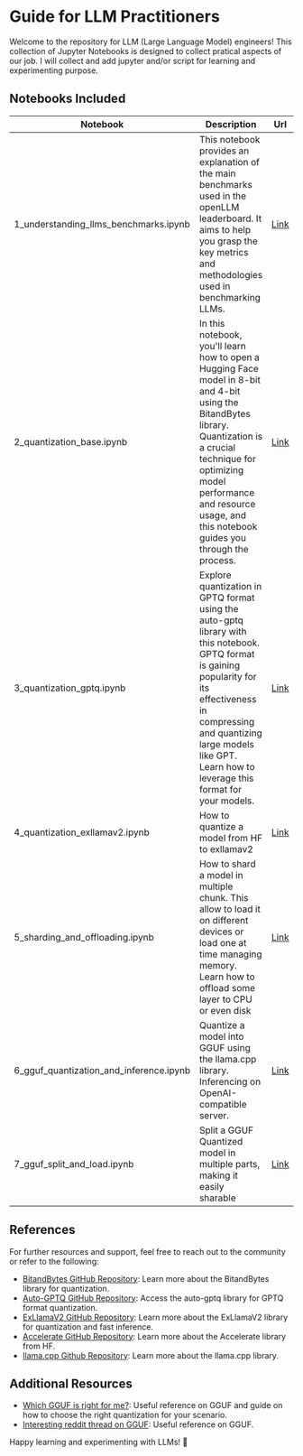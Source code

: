 # Guide for LLM Practitioners

Welcome to the repository for LLM (Large Language Model) engineers! This collection of Jupyter Notebooks is designed to collect pratical aspects of our job. 
I will collect and add jupyter and/or script for learning and experimenting purpose. 

## Notebooks Included

| Notebook                                   | Description                                                                                                                                                                       | Url  |
|--------------------------------------------|-----------------------------------------------------------------------------------------------------------------------------------------------------------------------------------|------|
| 1_understanding_llms_benchmarks.ipynb     | This notebook provides an explanation of the main benchmarks used in the openLLM leaderboard. It aims to help you grasp the key metrics and methodologies used in benchmarking LLMs. | [Link](https://github.com/AntonioGr7/pratical-llms/blob/main/1_understanding_llms_benchmarks.ipynb) |
| 2_quantization_base.ipynb                 | In this notebook, you'll learn how to open a Hugging Face model in 8-bit and 4-bit using the BitandBytes library. Quantization is a crucial technique for optimizing model performance and resource usage, and this notebook guides you through the process. | [Link](https://github.com/AntonioGr7/pratical-llms/blob/main/2_quantization_base.ipynb) |
| 3_quantization_gptq.ipynb                 | Explore quantization in GPTQ format using the auto-gptq library with this notebook. GPTQ format is gaining popularity for its effectiveness in compressing and quantizing large models like GPT. Learn how to leverage this format for your models. | [Link](https://github.com/AntonioGr7/pratical-llms/blob/main/3_quantization_gptq.ipynb) |
| 4_quantization_exllamav2.ipynb | How to quantize a model from HF to exllamav2 | [Link](https://github.com/AntonioGr7/pratical-llms/blob/main/4_quantization_exllamav2.ipynb) |
| 5_sharding_and_offloading.ipynb | How to shard a model in multiple chunk. This allow to load it on different devices or load one at time managing memory. Learn how to offload some layer to CPU or even disk | [Link](https://github.com/AntonioGr7/pratical-llms/blob/main/5_sharding_and_offloading.ipynb) |
| 6_gguf_quantization_and_inference.ipynb | Quantize a model into GGUF using the llama.cpp library. Inferencing on OpenAI-compatible server. | [Link](https://github.com/AntonioGr7/pratical-llms/blob/main/6_gguf_quantization_and_inference.ipynb) |
| 7_gguf_split_and_load.ipynb | Split a GGUF Quantized model in multiple parts, making it easily sharable | [Link](https://github.com/AntonioGr7/pratical-llms/blob/main/7_gguf_split_and_load.ipynb) |


## References

For further resources and support, feel free to reach out to the community or refer to the following:

- [BitandBytes GitHub Repository](https://github.com/TimDettmers/bitsandbytes): Learn more about the BitandBytes library for quantization.
- [Auto-GPTQ GitHub Repository](https://github.com/AutoGPTQ/AutoGPTQ): Access the auto-gptq library for GPTQ format quantization.
- [ExLlamaV2 GitHub Repository](https://github.com/turboderp/exllamav2): Learn more about the ExLlamaV2 library for quantization and fast inference.
- [Accelerate GitHub Repository](https://github.com/huggingface/accelerate): Learn more about the Accelerate library from HF.
- [llama.cpp Github Repository](https://github.com/ggerganov/llama.cpp): Learn more about the llama.cpp library.

## Additional Resources

- [Which GGUF is right for me?](https://gist.github.com/Artefact2/b5f810600771265fc1e39442288e8ec9): Useful reference on GGUF and guide on how to choose the right quantization for your scenario.
- [Interesting reddit thread on GGUF](https://www.reddit.com/r/LocalLLaMA/comments/1ba55rj/overview_of_gguf_quantization_methods/): Useful reference on GGUF.

Happy learning and experimenting with LLMs! 🚀
